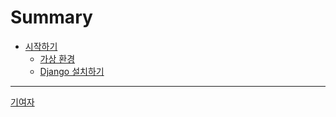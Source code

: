 # Summary

- [시작하기](./ch01/sec00-시작하기.md)
  - [가상 환경](./ch01/sec01-가상-환경.md)
  - [Django 설치하기](./ch01/sec02-Django-설치하기.md)

---

[기여자](./기여자.md)